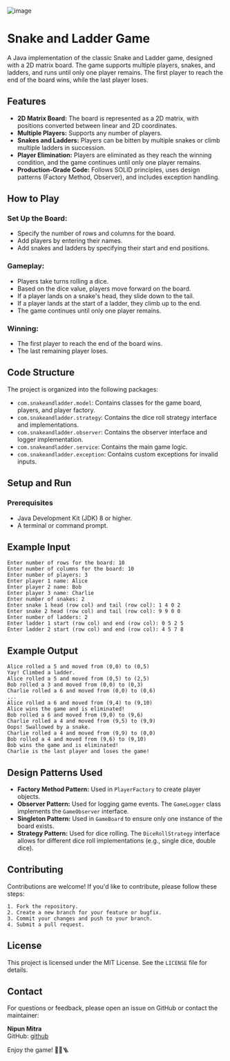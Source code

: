 ![image](https://github.com/user-attachments/assets/c2742825-24b8-41dc-b096-d5ca2c49a2d7)

# Snake and Ladder Game

A Java implementation of the classic Snake and Ladder game, designed with a 2D matrix board. The game supports multiple players, snakes, and ladders, and runs until only one player remains. The first player to reach the end of the board wins, while the last player loses.

## Features

- **2D Matrix Board:** The board is represented as a 2D matrix, with positions converted between linear and 2D coordinates.
- **Multiple Players:** Supports any number of players.
- **Snakes and Ladders:** Players can be bitten by multiple snakes or climb multiple ladders in succession.
- **Player Elimination:** Players are eliminated as they reach the winning condition, and the game continues until only one player remains.
- **Production-Grade Code:** Follows SOLID principles, uses design patterns (Factory Method, Observer), and includes exception handling.

## How to Play

### Set Up the Board:
- Specify the number of rows and columns for the board.
- Add players by entering their names.
- Add snakes and ladders by specifying their start and end positions.

### Gameplay:
- Players take turns rolling a dice.
- Based on the dice value, players move forward on the board.
- If a player lands on a snake's head, they slide down to the tail.
- If a player lands at the start of a ladder, they climb up to the end.
- The game continues until only one player remains.

### Winning:
- The first player to reach the end of the board wins.
- The last remaining player loses.

## Code Structure

The project is organized into the following packages:

- `com.snakeandladder.model`: Contains classes for the game board, players, and player factory.
- `com.snakeandladder.strategy`: Contains the dice roll strategy interface and implementations.
- `com.snakeandladder.observer`: Contains the observer interface and logger implementation.
- `com.snakeandladder.service`: Contains the main game logic.
- `com.snakeandladder.exception`: Contains custom exceptions for invalid inputs.

## Setup and Run

### Prerequisites
- Java Development Kit (JDK) 8 or higher.
- A terminal or command prompt.

## Example Input
```text
Enter number of rows for the board: 10
Enter number of columns for the board: 10
Enter number of players: 3
Enter player 1 name: Alice
Enter player 2 name: Bob
Enter player 3 name: Charlie
Enter number of snakes: 2
Enter snake 1 head (row col) and tail (row col): 1 4 0 2
Enter snake 2 head (row col) and tail (row col): 9 9 0 0
Enter number of ladders: 2
Enter ladder 1 start (row col) and end (row col): 0 5 2 5
Enter ladder 2 start (row col) and end (row col): 4 5 7 8
```

## Example Output
```text
Alice rolled a 5 and moved from (0,0) to (0,5)
Yay! Climbed a ladder.
Alice rolled a 5 and moved from (0,5) to (2,5)
Bob rolled a 3 and moved from (0,0) to (0,3)
Charlie rolled a 6 and moved from (0,0) to (0,6)
...
Alice rolled a 6 and moved from (9,4) to (9,10)
Alice wins the game and is eliminated!
Bob rolled a 6 and moved from (9,0) to (9,6)
Charlie rolled a 4 and moved from (9,5) to (9,9)
Oops! Swallowed by a snake.
Charlie rolled a 4 and moved from (9,9) to (0,0)
Bob rolled a 4 and moved from (9,6) to (9,10)
Bob wins the game and is eliminated!
Charlie is the last player and loses the game!
```

## Design Patterns Used

- **Factory Method Pattern:** Used in `PlayerFactory` to create player objects.
- **Observer Pattern:** Used for logging game events. The `GameLogger` class implements the `GameObserver` interface.
- **Singleton Pattern:** Used in `GameBoard` to ensure only one instance of the board exists.
- **Strategy Pattern:** Used for dice rolling. The `DiceRollStrategy` interface allows for different dice roll implementations (e.g., single dice, double dice).

## Contributing

Contributions are welcome! If you'd like to contribute, please follow these steps:

    1. Fork the repository.
    2. Create a new branch for your feature or bugfix.
    3. Commit your changes and push to your branch.
    4. Submit a pull request.

## License

This project is licensed under the MIT License. See the `LICENSE` file for details.

## Contact

For questions or feedback, please open an issue on GitHub or contact the maintainer:

**Nipun Mitra**    
GitHub: [github](https://github.com/Falcon-09)

Enjoy the game! 🎲🐍🪜
